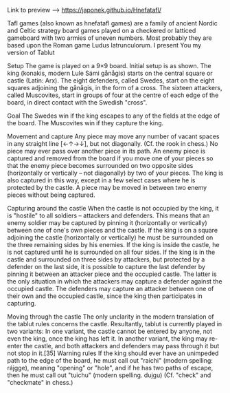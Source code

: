 Link to preview --> https://japonek.github.io/Hnefatafl/

Tafl games (also known as hnefatafl games) are a family of ancient Nordic and Celtic strategy board games played on a checkered or latticed gameboard with two armies of uneven numbers.
Most probably they are based upon the Roman game Ludus latrunculorum. I present You my version of Tablut

Setup
The game is played on a 9×9 board. Initial setup is as shown.
The king (konakis, modern Lule Sámi gånågis) starts on the central square or castle (Latin: Arx).
The eight defenders, called Swedes, start on the eight squares adjoining the gånågis, in the form of a cross.
The sixteen attackers, called Muscovites, start in groups of four at the centre of each edge of the board, in direct contact with the Swedish "cross".

Goal
The Swedes win if the king escapes to any of the fields at the edge of the board.
The Muscovites win if they capture the king.

Movement and capture
Any piece may move any number of vacant spaces in any straight line [←↑→↓], but not diagonally. (Cf. the rook in chess.)
No piece may ever pass over another piece in its path.
An enemy piece is captured and removed from the board if you move one of your pieces so that the enemy piece becomes surrounded on two opposite sides (horizontally or vertically – not diagonally) by two of your pieces. The king is also captured in this way, except in a few select cases where he is protected by the castle. A piece may be moved in between two enemy pieces without being captured.

Capturing around the castle
When the castle is not occupied by the king, it is "hostile" to all soldiers – attackers and defenders. This means that an enemy soldier may be captured by pinning it (horizontally or vertically) between one of one's own pieces and the castle.
If the king is on a square adjoining the castle (horizontally or vertically) he must be surrounded on the three remaining sides by his enemies.
If the king is inside the castle, he is not captured until he is surrounded on all four sides.
If the king is in the castle and surrounded on three sides by attackers, but protected by a defender on the last side, it is possible to capture the last defender by pinning it between an attacker piece and the occupied castle.
The latter is the only situation in which the attackers may capture a defender against the occupied castle. The defenders may capture an attacker between one of their own and the occupied castle, since the king then participates in capturing.

Moving through the castle
The only unclarity in the modern translation of the tablut rules concerns the castle. Resultantly, tablut is currently played in two variants: In one variant, the castle cannot be entered by anyone, not even the king, once the king has left it. In another variant, the king may re-enter the castle, and both attackers and defenders may pass through it but not stop in it.[35]
Warning rules
If the king should ever have an unimpeded path to the edge of the board, he must call out "raichi" (modern spelling: rájgge), meaning "opening" or "hole", and if he has two paths of escape, then he must call out "tuichu" (modern spelling. dujgu) (Cf. "check" and "checkmate" in chess.)
